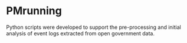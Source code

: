 # PMrunning
Python scripts were developed to support the pre-processing and initial analysis of event logs extracted from open government data. 
